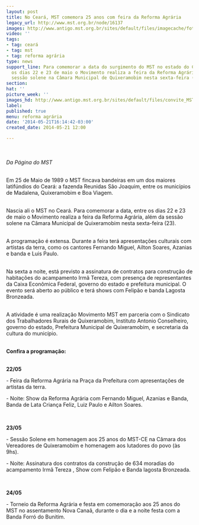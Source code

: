 ```yaml
---
layout: post
title: No Ceará, MST comemora 25 anos com feira da Reforma Agrária
legacy_url: http://www.mst.org.br/node/16137
images: http://www.antigo.mst.org.br/sites/default/files/imagecache/foto_destaque/convite_MST_CE.jpg
video: ''
tags:
- tag: ceará
- tag: mst
- tag: reforma agrária
type: news
support_line: Para comemorar a data do surgimento do MST no estado do Ceará, entre
  os dias 22 e 23 de maio o Movimento realiza a feira da Reforma Agrária, além da
  sessão solene na Câmara Municipal de Quixeramobim nesta sexta-feira (23).
section: 
hat: ''
picture_week: ''
images_hd: http://www.antigo.mst.org.br/sites/default/files/convite_MST_CE.jpg
label: 
published: true
menu: reforma agrária
date: '2014-05-21T16:14:42-03:00'
created_date: 2014-05-21 12:00

---
```

<p><img style="margin: 10px;" src="http://www.antigo.mst.org.br/sites/default/files/convite_MST_CE.jpg" alt=""></p><p><em>Da Página do MST</em>&nbsp;</p><p><br>Em 25 de Maio de 1989 o MST fincava bandeiras em um dos maiores latifúndios do Ceará: a fazenda Reunidas São Joaquim, entre os municípios de Madalena, Quixeramobim e Boa Viagem.&nbsp;</p><p><br>Nascia ali o MST no Ceará. Para comemorar a data, entre os dias 22 e 23 de maio o Movimento realiza a feira da Reforma Agrária, além da sessão solene na Câmara Municipal de Quixeramobim nesta sexta-feira (23).</p><p><br>A programação é extensa. Durante a feira terá apresentações culturais com artistas da terra, como os cantores Fernando Miguel, Ailton Soares, Azanias e banda e Luis Paulo.&nbsp;</p><p><br>Na sexta a noite, está previsto a assinatura de contratos para construção de habitações do acampamento Irmã Tereza, com presença de representantes da Caixa Econômica Federal, governo do estado e prefeitura municipal. O evento será aberto ao público e terá shows com Felipão e banda Lagosta Bronzeada.</p><p><br>A atividade é uma realização Movimento MST em parceria com o Sindicato dos Trabalhadores Rurais de Quixeramobim, Instituto Antonio Conselheiro, governo do estado, Prefeitura Municipal de Quixeramobim, e secretaria da cultura do município. &nbsp;&nbsp;</p><p><br><strong>Confira a programação:</strong></p><p><br><strong>22/05</strong><em> </em></p><p>- Feira da Reforma Agrária na Praça da Prefeitura com apresentações de artistas da terra.</p><p>- Noite: Show da Reforma Agrária com Fernando Miguel, Azanias e Banda, Banda de Lata Criança Feliz, Luiz Paulo e Ailton Soares.</p><p>&nbsp;</p><p><strong>23/05</strong></p><p>- Sessão Solene em homenagem aos 25 anos do MST-CE na Câmara dos Vereadores de Quixeramobim e homenagem aos lutadores do povo (às 9hs).</p><p>- Noite: Assinatura dos contratos da construção de 634 moradias do acampamento Irmã Tereza , Show com Felipão e Banda lagosta Bronzeada.</p><p>&nbsp;</p><p><strong>24/05</strong></p><p>- Torneio da Reforma Agrária e festa em comemoração aos 25 anos do MST no assentamento Nova Canaã, durante o dia e a noite festa com a Banda Forró do Bunitim.</p><div>&nbsp;</div><div>&nbsp;</div>
